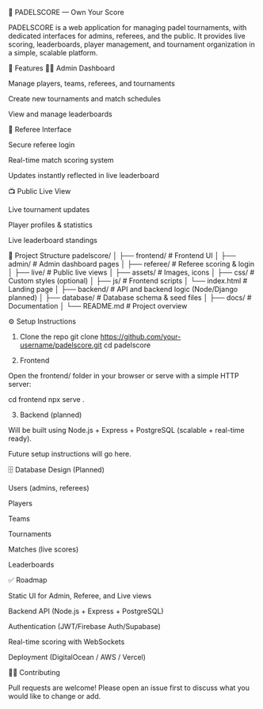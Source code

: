 🏓 PADELSCORE — Own Your Score

PADELSCORE is a web application for managing padel tournaments, with dedicated interfaces for admins, referees, and the public.
It provides live scoring, leaderboards, player management, and tournament organization in a simple, scalable platform.

🚀 Features
👨‍💼 Admin Dashboard

Manage players, teams, referees, and tournaments

Create new tournaments and match schedules

View and manage leaderboards

🎯 Referee Interface

Secure referee login

Real-time match scoring system

Updates instantly reflected in live leaderboard

📺 Public Live View

Live tournament updates

Player profiles & statistics

Live leaderboard standings

📂 Project Structure
padelscore/
│
├── frontend/                  # Frontend UI
│   ├── admin/                 # Admin dashboard pages
│   ├── referee/               # Referee scoring & login
│   ├── live/                  # Public live views
│   ├── assets/                # Images, icons
│   ├── css/                   # Custom styles (optional)
│   ├── js/                    # Frontend scripts
│   └── index.html             # Landing page
│
├── backend/                   # API and backend logic (Node/Django planned)
│
├── database/                  # Database schema & seed files
│
├── docs/                      # Documentation
│
└── README.md                  # Project overview

⚙️ Setup Instructions
1. Clone the repo
git clone https://github.com/your-username/padelscore.git
cd padelscore

2. Frontend

Open the frontend/ folder in your browser or serve with a simple HTTP server:

cd frontend
npx serve .

3. Backend (planned)

Will be built using Node.js + Express + PostgreSQL (scalable + real-time ready).

Future setup instructions will go here.

🗄️ Database Design (Planned)

Users (admins, referees)

Players

Teams

Tournaments

Matches (live scores)

Leaderboards

✅ Roadmap

 Static UI for Admin, Referee, and Live views

 Backend API (Node.js + Express + PostgreSQL)

 Authentication (JWT/Firebase Auth/Supabase)

 Real-time scoring with WebSockets

 Deployment (DigitalOcean / AWS / Vercel)

👨‍💻 Contributing

Pull requests are welcome!
Please open an issue first to discuss what you would like to change or add.
